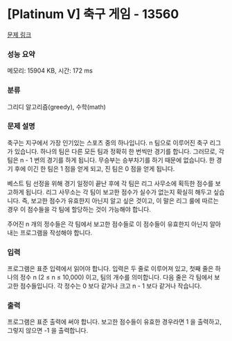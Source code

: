 # [Platinum V] 축구 게임 - 13560 

[문제 링크](https://www.acmicpc.net/problem/13560) 

### 성능 요약

메모리: 15904 KB, 시간: 172 ms

### 분류

그리디 알고리즘(greedy), 수학(math)

### 문제 설명

<p>축구는 지구에서 가장 인기있는 스포츠 중의 하나입니다. n 팀으로 이루어진 축구 리그가 있습니다. 하나의 팀은 다른 모든 팀과 정확히 한 번씩만 경기를 합니다. 그러므로, 각 팀은 n - 1 번의 경기를 하게 됩니다. 무승부는 승부차기를 하기 때문에 없습니다. 한 경기 후에 이긴 한 팀은 1 점을 얻게 되고, 진 팀은 0 점을 얻게 됩니다.</p>

<p>베스트 팀 선정을 위해 경기 일정이 끝난 후에 각 팀은 리그 사무소에 획득한 점수를 보고하게 됩니다. 리그 사무소는 각 팀이 보고한 점수가 실수가 없는지 확실히 해두고 싶습니다. 즉, 보고한 점수가 유효한지 아닌지 알고 싶은 것이고, 이 말은 리그 룰에 따르는 경우 이 점수들을 각 팀에 할당하는 것이 가능해야 합니다.</p>

<p>주어진 n 개의 정수들은 각 팀에서 보고한 점수들로 이 점수들이 유효한지 아닌지 알아내는 프로그램을 작성해야 합니다.</p>

### 입력 

 <p>프로그램은 표준 입력에서 읽어야 합니다. 입력은 두 줄로 이루어져 있고, 첫째 줄은 하나의 정수 n (2 ≤ n ≤ 10,000) 이고, 팀의 개수를 의미합니다. 다음 줄은 각 팀에서 보고한 점수들입니다. 각 정수는 0 보다 같거나 크고 n - 1 보다 같거나 작습니다.</p>

### 출력 

 <p>프로그램은 표준 출력에 써야 합니다. 보고한 점수들이 유효한 경우라면 1 을 출력하고, 그렇지 않으면 -1 을 출력합니다.</p>

